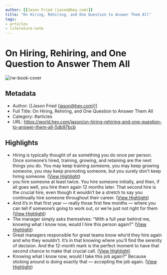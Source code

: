 ```yaml
---
author: [[Jason Fried (jason@hey.com)]]
title: "On Hiring, Rehiring, and One Question to Answer Them All"
tags: 
- articles
- literature-note
---
```

# On Hiring, Rehiring, and One Question to Answer Them All

![rw-book-cover](https://world.hey.com/jason/avatar-20230413145313000000-2745081)

## Metadata
- Author: [[Jason Fried (jason@hey.com)]]
- Full Title: On Hiring, Rehiring, and One Question to Answer Them All
- Category: #articles
- URL: https://world.hey.com/jason/on-hiring-rehiring-and-one-question-to-answer-them-all-5db97bcb

## Highlights
- Hiring is typically thought of as something you do once per person. Once someone’s hired, training, growing, and retaining are the next things you do. You may keep training someone, you may keep growing someone, you may keep promoting someone, but you surely don’t keep hiring someone. ([View Highlight](https://read.readwise.io/read/01gzyf1105f53r61nnfcjwxtc5))
- you hire someone at least twice. You hire someone initially, and then, if all goes well, you hire them again 12 months later. That second hire is the crucial hire, even though it wouldn’t be a stretch to say you continually hire someone throughout their career. ([View Highlight](https://read.readwise.io/read/01gzyf1cdaw0gq0d7g93vrv767))
- And it’s in that first year — really those first few months — where you can tell if someone’s going to work out, or we’re just not right for them ([View Highlight](https://read.readwise.io/read/01gzyf1z4414g5p363gma02y17))
- The manager simply asks themselves: “With a full year behind me, knowing what I know now, would I hire this person again?” ([View Highlight](https://read.readwise.io/read/01gzyf2dt8b2jg5qv5bfvx98g6))
- Great managers responsible for great teams know who’d they hire again and who they wouldn’t. It’s in that knowing where you’ll find the serenity of decision. And the 12-month mark is the perfect moment to have that second chance to make that crucial call. ([View Highlight](https://read.readwise.io/read/01gzyf3w86j88sc6n03a9gbf1y))
- Knowing what I know now, would I take this job again?” Because sticking around is doing exactly that — accepting the job again. ([View Highlight](https://read.readwise.io/read/01gzyf4m58ybyye1ph9kzc1x5m))
